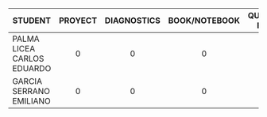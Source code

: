 

| STUDENT | PROYECT | DIAGNOSTICS | BOOK/NOTEBOOK | QUINCENAL EXAMS |
|---| :-----: | :---------: | :-----------: | :-------------: |
| PALMA LICEA CARLOS EDUARDO | 0 | 0 | 0 | 28A |
| GARCIA SERRANO EMILIANO | 0 | 0 | 0 | 27A |

# 

